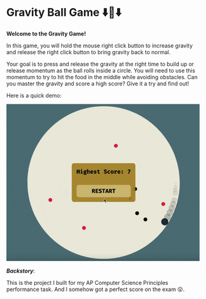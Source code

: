 # Gravity Ball Game ⬇️🎾⬇️

**Welcome to the Gravity Game!**

In this game, you will hold the mouse right click button to increase gravity and release the right click button to bring gravity back to normal. 

Your goal is to press and release the gravity at the right time to build up or release momentum as the ball rolls inside a circle. You will need to use this momentum to try to hit the food in the middle while avoiding obstacles. Can you master the gravity and score a high score? Give it a try and find out!

Here is a quick demo:

<img src="gravity_ball_game.gif" alt="Gravity Ball Gif"/>

<br>

***Backstory***:

This is the project I built for my AP Computer Science Principles performance task. And I somehow got a perfect score on the exam 😲.